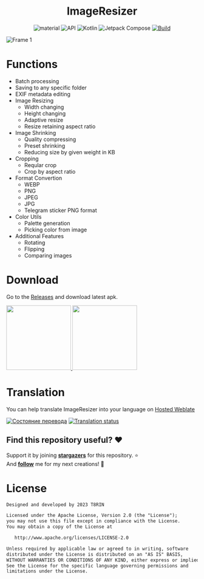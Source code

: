 
<h1 align="center">ImageResizer</h1>


<p align="center">
 <img alt="material" src="https://custom-icon-badges.demolab.com/badge/material%20you-palegreen?style=for-the-badge&logoColor=black&logo=material-you"/></a>
  <img alt="API" src="https://img.shields.io/badge/Api%2021+-50f270?logo=android&logoColor=black&style=for-the-badge"/></a>
  <img alt="Kotlin" src="https://img.shields.io/badge/Kotlin-a503fc?logo=kotlin&logoColor=white&style=for-the-badge"/></a>
  <img alt="Jetpack Compose" src="https://img.shields.io/static/v1?style=for-the-badge&message=Jetpack+Compose&color=4285F4&logo=Jetpack+Compose&logoColor=FFFFFF&label="/></a> 
  <a href="https://github.com/T8RIN/ImageResizer/actions"><img alt="Build" src="https://img.shields.io/github/actions/workflow/status/t8rin/imageresizer/android.yml?logo=github&style=for-the-badge"/></a> 
</p>

![Frame 1](https://user-images.githubusercontent.com/52178347/223509805-b7e78acc-76f3-4442-88bc-c27df296e87b.png)


# Functions
- Batch processing
- Saving to any specific folder
- EXIF metadata editing
- Image Resizing
  - Width changing
  - Height changing
  - Adaptive resize
  - Resize retaining aspect ratio
- Image Shrinking
  - Quality compressing
  - Preset shrinking
  - Reducing size by given weight in KB
- Cropping
  - Reqular crop
  - Crop by aspect ratio
- Format Convertion
  - WEBP
  - PNG
  - JPEG
  - JPG
  - Telegram sticker PNG format
- Color Utils
  - Palette generation
  - Picking color from image
- Additional Features
  - Rotating
  - Flipping
  - Comparing images

# Download
Go to the [Releases](https://github.com/t8rin/imageresizer/releases/latest) and download latest apk.
<p align="start">
  <a href="https://apt.izzysoft.de/fdroid/index/apk/ru.tech.imageresizershrinker">
    <img src="https://gitlab.com/IzzyOnDroid/repo/-/raw/master/assets/IzzyOnDroid.png" width="170"/>
  </a>
  <a href="https://f-droid.org/packages/ru.tech.imageresizershrinker">
    <img src="https://gitlab.com/fdroid/artwork/-/raw/master/badge/get-it-on-en-au.png" width="170"/>
  </a>
</p>

# Translation
You can help translate ImageResizer into your language on [Hosted Weblate](https://hosted.weblate.org/engage/image-resizer/)

[![Состояние перевода](https://hosted.weblate.org/widgets/image-resizer/-/image-resizer/multi-auto.svg)](https://hosted.weblate.org/engage/image-resizer/)
[![Translation status](https://hosted.weblate.org/widgets/image-resizer/-/image-resizer/287x66-black.png)](https://hosted.weblate.org/engage/image-resizer/)



## Find this repository useful? :heart:
Support it by joining __[stargazers](https://github.com/t8rin/ImageResizer/stargazers)__ for this repository. :star: <br>
And __[follow](https://github.com/t8rin)__ me for my next creations! 🤩

# License
```xml
Designed and developed by 2023 T8RIN

Licensed under the Apache License, Version 2.0 (the "License");
you may not use this file except in compliance with the License.
You may obtain a copy of the License at

   http://www.apache.org/licenses/LICENSE-2.0

Unless required by applicable law or agreed to in writing, software
distributed under the License is distributed on an "AS IS" BASIS,
WITHOUT WARRANTIES OR CONDITIONS OF ANY KIND, either express or implied.
See the License for the specific language governing permissions and
limitations under the License.
```
